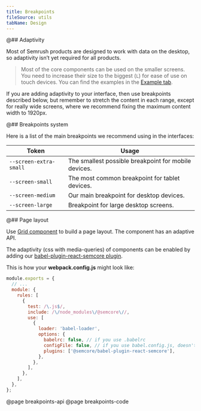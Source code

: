 ```yaml
---
title: Breakpoints
fileSource: utils
tabName: Design
---
```


@## Adaptivity

Most of Semrush products are designed to work with data on the desktop, so adaptivity isn’t yet required for all products.

> Most of the core components can be used on the smaller screens. You need to increase their size to the biggest (`L`) for ease of use on touch devices. You can find the examples in the [Example tab](/layout/breakpoints/breakpoints-code/).

If you are adding adaptivity to your interface, then use breakpoints described below, but remember to stretch the content in each range, except for really wide screens, where we recommend fixing the maximum content width to 1920px.

@## Breakpoints system

Here is a list of the main breakpoints we recommend using in the interfaces:

| Token                  | Usage                                                |
| ---------------------- | ---------------------------------------------------- |
| `--screen-extra-small` | The smallest possible breakpoint for mobile devices. |
| `--screen-small`       | The most common breakpoint for tablet devices.       |
| `--screen-medium`      | Our main breakpoint for desktop devices.             |
| `--screen-large`       | Breakpoint for large desktop screens.                |

@## Page layout

Use [Grid component](/layout/grid-system/) to build a page layout. The component has an adaptive API.

The adaptivity (css with media-queries) of components can be enabled by adding our [babel-plugin-react-semcore plugin](https://github.com/semrush/intergalactic/blob/master/tools/babel-plugin-react-semcore/README.md).

This is how your **webpack.config.js** might look like:

```js
module.exports = {
  // ...
  module: {
    rules: [
      {
        test: /\.js$/,
        include: /\/node_modules\/@semcore\//,
        use: [
          {
            loader: 'babel-loader',
            options: {
              babelrc: false, // if you use .babelrc
              configFile: false, // if you use babel.config.js, doesn't affect babelrc option https://babeljs.io/docs/en/options#configfile
              plugins: ['@semcore/babel-plugin-react-semcore'],
            },
          },
        ],
      },
    ],
  },
};
```

@page breakpoints-api
@page breakpoints-code
